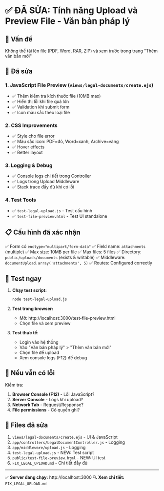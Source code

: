 # ✅ ĐÃ SỬA: Tính năng Upload và Preview File - Văn bản pháp lý

## 🎯 Vấn đề
Không thể tải lên file (PDF, Word, RAR, ZIP) và xem trước trong trang "Thêm văn bản mới"

## 🔧 Đã sửa

### 1. JavaScript File Preview (`views/legal-documents/create.ejs`)
- ✅ Thêm kiểm tra kích thước file (10MB max)
- ✅ Hiển thị lỗi khi file quá lớn
- ✅ Validation khi submit form
- ✅ Icon màu sắc theo loại file

### 2. CSS Improvements
- ✅ Style cho file error
- ✅ Màu sắc icon: PDF=đỏ, Word=xanh, Archive=vàng
- ✅ Hover effects
- ✅ Better layout

### 3. Logging & Debug
- ✅ Console logs chi tiết trong Controller
- ✅ Logs trong Upload Middleware
- ✅ Stack trace đầy đủ khi có lỗi

### 4. Test Tools
- ✅ `test-legal-upload.js` - Test cấu hình
- ✅ `test-file-preview.html` - Test UI standalone

## 📋 Cấu hình đã xác nhận

✅ Form có `enctype="multipart/form-data"`
✅ Field name: `attachments` (multiple)
✅ Max size: 10MB per file
✅ Max files: 5 files
✅ Directory: `public/uploads/documents` (exists & writable)
✅ Middleware: `documentUpload.array('attachments', 5)`
✅ Routes: Configured correctly

## 🧪 Test ngay

1. **Chạy test script:**
   ```bash
   node test-legal-upload.js
   ```

2. **Test trong browser:**
   - Mở: http://localhost:3000/test-file-preview.html
   - Chọn file và xem preview

3. **Test thực tế:**
   - Login vào hệ thống
   - Vào "Văn bản pháp lý" > "Thêm văn bản mới"
   - Chọn file để upload
   - Xem console logs (F12) để debug

## 🐛 Nếu vẫn có lỗi

Kiểm tra:
1. **Browser Console (F12)** - Lỗi JavaScript?
2. **Server Console** - Logs khi upload?
3. **Network Tab** - Request/Response?
4. **File permissions** - Có quyền ghi?

## 📝 Files đã sửa

1. `views/legal-documents/create.ejs` - UI & JavaScript
2. `app/controllers/LegalDocumentController.js` - Logging
3. `app/middleware/upload.js` - Logging
4. `test-legal-upload.js` - NEW: Test script
5. `public/test-file-preview.html` - NEW: UI test
6. `FIX_LEGAL_UPLOAD.md` - Chi tiết đầy đủ

---
✅ **Server đang chạy:** http://localhost:3000
🔍 **Xem chi tiết:** `FIX_LEGAL_UPLOAD.md`
